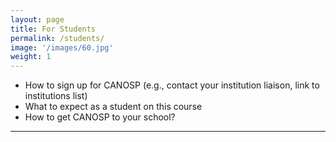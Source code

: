 ```yaml
---
layout: page
title: For Students
permalink: /students/
image: '/images/60.jpg'
weight: 1
---
```


- How to sign up for CANOSP (e.g., contact your institution liaison, link to institutions list)
- What to expect as a student on this course
- How to get CANOSP to your school?

***
